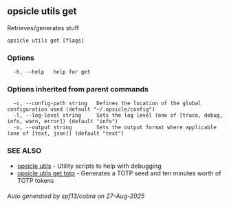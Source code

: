 ## opsicle utils get

Retrieves/generates stuff

```
opsicle utils get [flags]
```

### Options

```
  -h, --help   help for get
```

### Options inherited from parent commands

```
  -c, --config-path string   Defines the location of the global configuration used (default "~/.opsicle/config")
  -l, --log-level string     Sets the log level (one of [trace, debug, info, warn, error]) (default "info")
  -o, --output string        Sets the output format where applicable (one of [text, json]) (default "text")
```

### SEE ALSO

* [opsicle utils](cli/opsicle_utils.md)	 - Utility scripts to help with debugging
* [opsicle utils get totp](cli/opsicle_utils_get_totp.md)	 - Generates a TOTP seed and ten minutes worth of TOTP tokens

###### Auto generated by spf13/cobra on 27-Aug-2025
